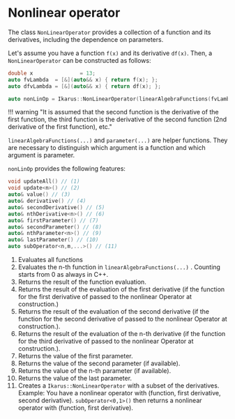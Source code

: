 <!--
SPDX-FileCopyrightText: 2022 The Ikarus Developers mueller@ibb.uni-stuttgart.de

SPDX-License-Identifier: CC-BY-SA-4.0
-->

# Nonlinear operator

The class ``NonLinearOperator`` provides a collection of a function and its derivatives, including the dependence 
on parameters. 

Let's assume you have a function ``f(x)`` and its derivative ``df(x)``.
Then, a ``NonLinearOperator`` can be constructed as follows:

```cpp
double x               = 13;
auto fvLambda  = [&](auto&& x) { return f(x); };
auto dfvLambda = [&](auto&& x) { return df(x); };

auto nonLinOp = Ikarus::NonLinearOperator(linearAlgebraFunctions(fvLambda, dfvLambda), parameter(x));
```
!!! warning "It is assumed that the second function is the derivative of the first function, the third function is the derivative of the second function (2nd derivative of the first function), etc."

``linearAlgebraFunctions(...)`` and ``parameter(...)`` are helper functions. They are necessary to distinguish which argument is a function and which argument is parameter. 


``nonLinOp`` provides the following features:
```cpp
void updateAll() // (1)
void update<n>() // (2)
auto& value() // (3)
auto& derivative() // (4)
auto& secondDerivative() // (5)
auto& nthDerivative<n>() // (6)
auto& firstParameter() // (7)
auto& secondParameter() // (8)
auto& nthParameter<n>() // (9)
auto& lastParameter() // (10)
auto subOperator<n,m,...>() // (11)
```

1. Evaluates all functions
2. Evaluates the n-th function in ``linearAlgebraFunctions(...)`` . Counting starts from 0 as always in C++.
3. Returns the result of the function evaluation.
4. Returns the result of the evaluation of the first derivative (if the function for the first derivative of passed to the nonlinear Operator at construction.)
5. Returns the result of the evaluation of the second derivative (if the function for the second derivative of passed to the nonlinear Operator at construction.).
6. Returns the result of the evaluation of the n-th derivative (if the function for the third derivative of passed to the nonlinear Operator at construction.).
7. Returns the value of the first parameter.
8. Returns the value of the second parameter (if available).
9. Returns the value of the n-th parameter (if available).
10. Returns the value of the last parameter.
11. Creates a ``Ikarus::NonLinearOperator`` with a subset of the derivatives. Example: You have a nonlinear operator with
    (function, first derivative, second derivative). ``subOperator<0,1>()`` then returns a nonlinear operator with
    (function, first derivative).